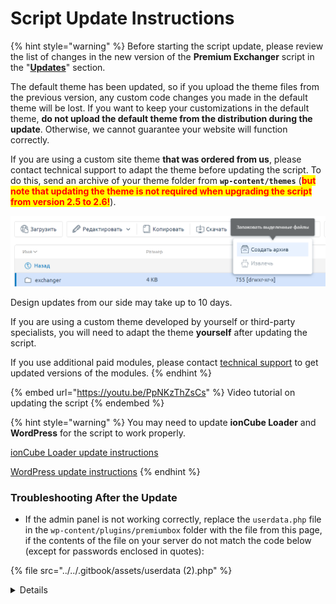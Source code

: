 # Script Update Instructions

{% hint style="warning" %}
Before starting the script update, please review the list of changes in the new version of the **Premium Exchanger** script in the "[**Updates**](https://premiumexchanger.com/obnovleniya/)" section.

The default theme has been updated, so if you upload the theme files from the previous version, any custom code changes you made in the default theme will be lost. If you want to keep your customizations in the default theme, **do not upload the default theme from the distribution during the update**. Otherwise, we cannot guarantee your website will function correctly.

If you are using a custom site theme **that was ordered from us**, please contact technical support to adapt the theme before updating the script. To do this, send an archive of your theme folder from **`wp-content/themes`** (**<mark style="color:red;">**but note that updating the theme is not required when upgrading the script from version 2.5 to 2.6!**</mark>**).

<img src="../../.gitbook/assets/image (1119).png" alt="" data-size="original">

Design updates from our side may take up to 10 days.

If you are using a custom theme developed by yourself or third-party specialists, you will need to adapt the theme **yourself** after updating the script.

If you use additional paid modules, please contact [technical support](https://premiumexchanger.com/podderzhka/) to get updated versions of the modules.
{% endhint %}

{% embed url="https://youtu.be/PpNKzThZsCs" %}
Video tutorial on updating the script
{% endembed %}

{% hint style="warning" %}
You may need to update **ionCube Loader** and **WordPress** for the script to work properly.

[ionCube Loader update instructions](https://premium.gitbook.io/rukovodstvo-polzovatelya/osnovnye-nastroiki/faq/kak-obnovit-ioncube-loader)

[WordPress update instructions](https://premium.gitbook.io/rukovodstvo-polzovatelya/osnovnye-nastroiki/faq/kak-obnovit-wordpress)
{% endhint %}

### Troubleshooting After the Update

* If the admin panel is not working correctly, replace the `userdata.php` file in the `wp-content/plugins/premiumbox` folder with the file from this page, if the contents of the file on your server do not match the code below (except for passwords enclosed in quotes):

{% file src="../../.gitbook/assets/userdata (2).php" %}

<details>

Here is a natural, fluent English translation of the given PHP file comments and code:

```php
<?php
/*
Please note! This file should only be edited in UTF-8 encoding without BOM.
*/

/**************** user data ******************/

	/* 
	Security code for merchant settings and automatic payouts
	*/
	if(!defined('MERCH_ACTION_PASSWORD')){
		define('MERCH_ACTION_PASSWORD', '');
	}
	
	/* 
	Security code for payment confirmations
	*/
	if(!defined('PAY_ACTION_PASSWORD')){
		define('PAY_ACTION_PASSWORD', '');
	}

	/* 
	Security code for editing requests/orders
	*/
	if(!defined('EDIT_ACTION_PASSWORD')){
		define('EDIT_ACTION_PASSWORD', '');
	}	
	
	/* 
	Code used to encrypt merchant data and auto payouts (set once). 
	Use any combination of letters and numbers as the code.
	*/
	if (!defined('EXT_SALT')) {
		define('EXT_SALT', '');
	}
	
	/* 
	Personal hash for cron URLs and exchange rate files
	*/
	if(!defined('PN_HASH_CRON')){
		define('PN_HASH_CRON', '');
	}	

	if(!defined('PN_ADMIN_GOWP')){
		define('PN_ADMIN_GOWP', 'false'); 
	}		

/**************** end user data ******************/
```

Let me know if you want the comments rewritten in a more formal or more casual style!